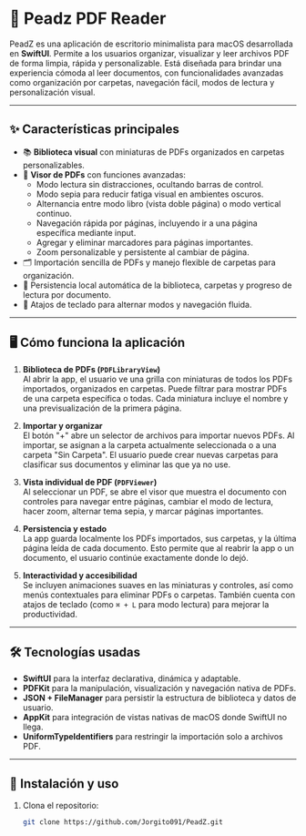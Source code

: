 # 📘 Peadz PDF Reader

PeadZ es una aplicación de escritorio minimalista para macOS desarrollada en **SwiftUI**. Permite a los usuarios organizar, visualizar y leer archivos PDF de forma limpia, rápida y personalizable. Está diseñada para brindar una experiencia cómoda al leer documentos, con funcionalidades avanzadas como organización por carpetas, navegación fácil, modos de lectura y personalización visual.

---

## ✨ Características principales

- 📚 **Biblioteca visual** con miniaturas de PDFs organizados en carpetas personalizables.
- 📄 **Visor de PDFs** con funciones avanzadas:
  - Modo lectura sin distracciones, ocultando barras de control.
  - Modo sepia para reducir fatiga visual en ambientes oscuros.
  - Alternancia entre modo libro (vista doble página) o modo vertical continuo.
  - Navegación rápida por páginas, incluyendo ir a una página específica mediante input.
  - Agregar y eliminar marcadores para páginas importantes.
  - Zoom personalizable y persistente al cambiar de página.
- 🗂 Importación sencilla de PDFs y manejo flexible de carpetas para organización.
- 💾 Persistencia local automática de la biblioteca, carpetas y progreso de lectura por documento.
- 🧭 Atajos de teclado para alternar modos y navegación fluida.

---

## 🖥 Cómo funciona la aplicación

1. **Biblioteca de PDFs (`PDFLibraryView`)**  
   Al abrir la app, el usuario ve una grilla con miniaturas de todos los PDFs importados, organizados en carpetas. Puede filtrar para mostrar PDFs de una carpeta específica o todas. Cada miniatura incluye el nombre y una previsualización de la primera página.

2. **Importar y organizar**  
   El botón "+" abre un selector de archivos para importar nuevos PDFs. Al importar, se asignan a la carpeta actualmente seleccionada o a una carpeta "Sin Carpeta". El usuario puede crear nuevas carpetas para clasificar sus documentos y eliminar las que ya no use.

3. **Vista individual de PDF (`PDFViewer`)**  
   Al seleccionar un PDF, se abre el visor que muestra el documento con controles para navegar entre páginas, cambiar el modo de lectura, hacer zoom, alternar tema sepia, y marcar páginas importantes.

4. **Persistencia y estado**  
   La app guarda localmente los PDFs importados, sus carpetas, y la última página leída de cada documento. Esto permite que al reabrir la app o un documento, el usuario continúe exactamente donde lo dejó.

5. **Interactividad y accesibilidad**  
   Se incluyen animaciones suaves en las miniaturas y controles, así como menús contextuales para eliminar PDFs o carpetas. También cuenta con atajos de teclado (como `⌘ + L` para modo lectura) para mejorar la productividad.

---

## 🛠 Tecnologías usadas

- **SwiftUI** para la interfaz declarativa, dinámica y adaptable.
- **PDFKit** para la manipulación, visualización y navegación nativa de PDFs.
- **JSON + FileManager** para persistir la estructura de biblioteca y datos de usuario.
- **AppKit** para integración de vistas nativas de macOS donde SwiftUI no llega.
- **UniformTypeIdentifiers** para restringir la importación solo a archivos PDF.

---

## 🚀 Instalación y uso

1. Clona el repositorio:

   ```bash
   git clone https://github.com/Jorgito091/PeadZ.git
